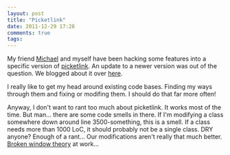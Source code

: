 ```yaml
---
layout: post
title: "Picketlink"
date: 2011-12-29 17:28
comments: true
tags: 
---
```

My friend [Michael](https://twitter.com/#!/michaelschuetz) and myself have been hacking some features into a specific version of [picketlink](http://www.jboss.org/picketlink). An update to a newer version was out of the question. We blogged about it over [here](http://blog.akquinet.de/2011/12/26/patching-picketlink-to-support-multiple-ldap-stores/).

<!--more-->

I really like to get my head around existing code bases. Finding my ways through them and fixing or modifing them. I should do that far more often!

Anyway, I don't want to rant too much about picketlink. It works most of the time. But man… there are some code smells in there. If I'm modifying a class somewhere down around line 3500-something, this is a smell. If a class needs more than 1000 LoC, it should probably not be a single class. DRY anyone? Enough of a rant… Our modifications aren't really that much better. [Broken window theory](http://en.wikipedia.org/wiki/Broken_window_theory) at work… 


